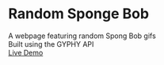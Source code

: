 # Random Sponge Bob

A webpage featuring random Spong Bob gifs\
Built using the GYPHY API\
[Live Demo](random-spongebob.darrellgrant.net)
